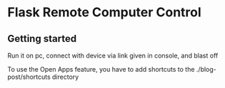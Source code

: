 # Flask Remote Computer Control



## Getting started

Run it on pc, connect with device via link given in console, and blast off

To use the Open Apps feature, you have to add shortcuts to the ./blog-post/shortcuts directory